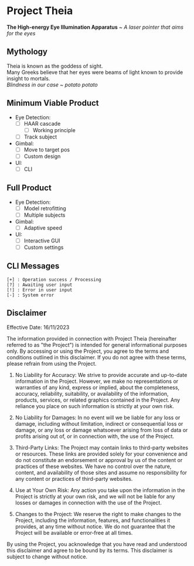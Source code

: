 # Project Theia
**The High-energy Eye Illumination Apparatus** ~ *A laser pointer that aims for the eyes*

## Mythology
Theia is known as the goddess of sight. <br>
Many Greeks believe that her eyes were beams of light known to provide insight to mortals. <br>
*Blindness in our case ~ potato potato*

## Minimum Viable Product
- Eye Detection:
    - [ ] HAAR cascade
        - [ ] Working principle
    - [ ] Track subject
- Gimbal:
    - [ ] Move to target pos
    - [ ] Custom design
- UI:
    - [ ] CLI

## Full Product
- Eye Detection:
    - [ ] Model retrofitting
    - [ ] Multiple subjects
- Gimbal:
    - [ ] Adaptive speed
- UI:
    - [ ] Interactive GUI
    - [ ] Custom settings

## CLI Messages
```
[+] : Operation success / Processing  
[?] : Awaiting user input
[!] : Error in user input
[-] : System error
```

## Disclaimer
Effective Date: 16/11/2023

The information provided in connection with Project Theia (hereinafter referred to as "the Project") is intended for general informational purposes only. By accessing or using the Project, you agree to the terms and conditions outlined in this disclaimer. If you do not agree with these terms, please refrain from using the Project.

1. No Liability for Accuracy: We strive to provide accurate and up-to-date information in the Project. However, we make no representations or warranties of any kind, express or implied, about the completeness, accuracy, reliability, suitability, or availability of the information, products, services, or related graphics contained in the Project. Any reliance you place on such information is strictly at your own risk.

2. No Liability for Damages: In no event will we be liable for any loss or damage, including without limitation, indirect or consequential loss or damage, or any loss or damage whatsoever arising from loss of data or profits arising out of, or in connection with, the use of the Project.

 3. Third-Party Links: The Project may contain links to third-party websites or resources. These links are provided solely for your convenience and do not constitute an endorsement or approval by us of the content or practices of these websites. We have no control over the nature, content, and availability of those sites and assume no responsibility for any content or practices of third-party websites.

4. Use at Your Own Risk: Any action you take upon the information in the Project is strictly at your own risk, and we will not be liable for any losses or damages in connection with the use of the Project.

5. Changes to the Project: We reserve the right to make changes to the Project, including the information, features, and functionalities it provides, at any time without notice. We do not guarantee that the Project will be available or error-free at all times.

By using the Project, you acknowledge that you have read and understood this disclaimer and agree to be bound by its terms. This disclaimer is subject to change without notice.
